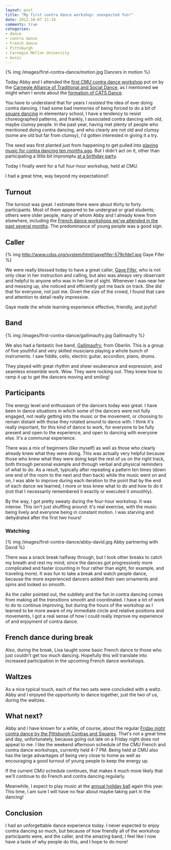 ```yaml
---
layout: post
title: "My first contra dance workshop: unexpected fun!"
date: 2012-10-07 21:19
comments: true
categories: 
- dance
- contra dance
- French dance
- Pittsburgh
- Carnegie Mellon University
- music
---
```

{% img /images/first-contra-dance/motion.jpg Dancers in motion %}

Today Abby and I attended the [first CMU contra dance workshop](http://www.facebook.com/events/374623475947550/) put on by the [Carnegie Alliance of Traditional and Social Dance](http://www.facebook.com/catsdancepgh), as I mentioned we might when I wrote about the [formation of CATS Dance](/blog/2012/09/28/another-french-music-jam-also-announcing-cats-dance/).

You have to understand that for years I *resisted* the idea of ever doing contra dancing. I had some bad memories of being forced to do a bit of [square dancing](http://en.wikipedia.org/wiki/Square_dance) in elementary school, I have a tendency to resist choreographed patterns, and frankly, I associated contra dancing with old, maybe clumsy people. In the past year, having met plenty of people who mentioned doing contra dancing, and who clearly are not old and clumsy (some are old but far from clumsy), I'd gotten interested in giving it a try.

The seed was first planted just from happening to get pulled into [playing music for contra dancing ten months ago](/blog/2011/12/11/learning-another-instrument-the-tin-whistle/). But I didn't act on it, other than participating a little bit impromptu [at a birthday party](/blog/2012/03/31/my-first-sampling-of-english-country-dance-and-contra-dance/).

Today I finally went for a full four-hour workshop, held at CMU.

I had a great time, way beyond my expectations!!

<!--more-->

## Turnout

The turnout was great. I estimate there were about thirty to forty participants. Most of them appeared to be undergrad or grad students; others were older people, many of whom Abby and I already knew from elsewhere, including the [French dance workshops we've attended in the past several months](/blog/categories/french-dance/). The predominance of young people was a good sign.

## Caller

{% img http://www.cdss.org/system/html/gayefifer-579cfde1.jpg Gaye Fifer %}

We were really blessed today to have a great caller, [Gaye Fifer](http://wa64.com/Waltz.html), who is not only clear in her instruction and calling, but also was always very observant and helpful to anyone who was in her line of sight. Whenever I was near her and messing up, she noticed and efficiently got me back on track. She did that for everyone, not just me. Given the size of the crowd, I found that care and attention to detail really impressive.

Gaye made the whole learning experience effective, friendly, and joyful!

## Band

{% img /images/first-contra-dance/gallimaufry.jpg Gallimaufry %}

We also had a fantastic live band, [Gallimaufry](http://www.facebook.com/gallimaufryband), from Oberlin. This is a group of five youthful and very skilled musicians playing a whole bunch of instruments. I saw fiddle, cello, electric guitar, accordion, piano, drums.

They played with great rhythm and sheer exuberance and expression, and seamless ensemble work. Wow. They were rocking out. They knew how to ramp it up to get the dancers moving and smiling!

## Participants

The energy level and enthusiasm of the dancers today was great. I have been in dance situations in which some of the dancers were not fully engaged, not really getting into the music or the movement, or choosing to remain distant with those they rotated around to dance with. I think it's really important, for this kind of dance to work, for everyone to be fully present and open to the experience, and open to dancing with everyone else. It's a communal experience.

There was a mix of beginners (like myself) as well as those who clearly already knew what they were doing. This was actually very helpful because those who knew what they were doing kept the rest of us on the right track, both through personal example and through verbal and physical reminders of what to do. As a result, typically after repeating a pattern ten times (down one end of the room to the next and then back) while the music went on and on, I was able to improve during each iteration to the point that by the end of each dance we learned, I more or less knew what to do and how to do it (not that I necessarily remembered it exactly or executed it smoothly).

By the way, I got pretty sweaty during the four-hour workshop. It was intense. This isn't just shuffling around: it's real exercise, with the music being lively and everyone being in constant motion. I was starving and dehydrated after the first two hours!

### Watching

{% img /images/first-contra-dance/abby-david.jpg Abby partnering with David %}

There was a snack break halfway through, but I took other breaks to catch my breath and rest my mind, since the dances got progressively more complicated and faster (counting in four rather than eight, for example, and traveling more). It was fun to take a break and watch people dance, because the more experienced dancers added their own ornaments and spins and looked so smooth.

As the caller pointed out, the subtlety and the fun in contra dancing comes from making all the *transitions* smooth and coordinated. I have a lot of work to do to continue improving, but during the hours of the workshop as I learned to be more aware of my immediate circle and relative positions and movements, I got a real sense of how I could really improve my experience of and enjoyment of contra dance.

## French dance during break

Also, during the break, Lisa taught some basic French dance to those who just couldn't get too much dancing. Hopefully this will translate into increased participation in the upcoming French dance workshops.

## Waltzes

As a nice typical touch, each of the two sets were concluded with a waltz. Abby and I enjoyed the opportunity to dance together, just the two of us, during the waltzes.

## What next?

Abby and I have known for a while, of course, about the regular [Friday night contra dance by the Pittsburgh Contras and Squares](http://pittsburghcontra.org/). That's not a great time and day, unfortunately, because going out late on a Friday night does not appeal to me. I like the weekend afternoon schedule of the CMU French and contra dance workshops, currently held 4-7 PM. Being held at CMU also has the large advantages of being very close to home as well as encouraging a good turnout of young people to keep the energy up.

If the current CMU schedule continues, that makes it much more likely that we'll continue to do French and contra dancing regularly.

Meanwhile, I expect to play music at the [annual holiday ball](/blog/2011/12/16/playing-recorder-and-flute-at-the-holiday-ball/) again this year. This time, I am sure I will have no fear about maybe taking part in the dancing!

## Conclusion

I had an unforgettable dance experience today. I never expected to enjoy contra dancing so much, but because of how friendly all of the workshop participants were, and the caller, and the amazing band, I feel like I now have a taste of why people do this, and I hope to do more!
